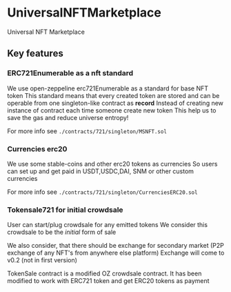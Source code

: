 # UniversalNFTMarketplace
Universal NFT Marketplace

## Key features

 ### ERC721Enumerable as a nft standard
 We use open-zeppeline erc721Enumerable as a standard for base NFT token
 This standard means that every created token are stored and can be operable from one singleton-like contract as **record**
 Instead of creating new instance of contract each time someone create new token
 This help us to save the gas and reduce universe entropy!
 
 For more info see `./contracts/721/singleton/MSNFT.sol `

 ### Currencies erc20
 We use some stable-coins and other erc20 tokens as currencies
 So users can set up and get paid in USDT,USDC,DAI, SNM or other custom currencies

 For more info see `./contracts/721/singleton/CurrenciesERC20.sol`


 ### Tokensale721 for initial crowdsale

 User can start/plug crowdsale for any emitted tokens
 We consider this crowdsale to be the *initial* form of sale

 We also consider, that there should be exchange for secondary market
 (P2P exchange of any NFT's from anywhere else platform)
 Exchange will come to v0.2 (not in first version)

 TokenSale contract is a modified OZ crowdsale contract.
 It has been modified to work with ERC721 token and get ERC20 tokens as payment